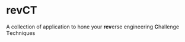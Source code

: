 # revCT
A collection of application to hone your **rev**erse engineering **C**hallenge **T**echniques
